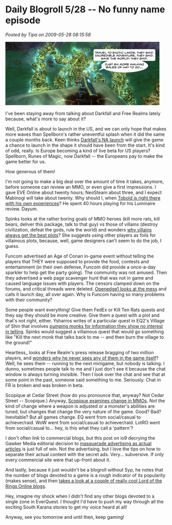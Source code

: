 # Daily Blogroll 5/28 -- No funny name episode

*Posted by Tipa on 2009-05-28 08:15:58*

![Making Hay](../../../uploads/2009/05/makinghay.jpg "Making Hay")

I've been staying away from talking about Darkfall and Free Realms lately because, what's more to say about it?

Well, Darkfall is about to launch in the US, and we can only hope that makes more waves than Spellborn's rather uneventful splash when it did the same a couple months back. Keen thinks [Darkfall's NA launch](http://www.keenandgraev.com/?p=2402) will give the game a chance to launch in the shape it should have been from the start. It's kind of odd, really. Is Europe becoming a kind of live beta for US players? Spellborn, Runes of Magic, now Darkfall -- the Europeans pay to make the game better for us.

How generous of them!

I'm not going to make a big deal over the amount of time it takes, anymore, before someone can review an MMO, or even give a first impressions. I gave EVE Online about twenty hours; NeoSteam about three, and I expect Mabinogi will take about twenty. Why should I, when [Tobold is right there with his own experiences](http://tobolds.blogspot.com/2009/05/how-much-time-do-you-need-to-play-game.html)? He spent 40 hours playing for his Luminaire review. Dayum.

Spinks looks at the rather boring goals of MMO heroes (kill more rats, kill bears, deliver this package, talk to that guy) vs those of villains (destroy civilization, defeat the gods, rule the world) and wonders [why villains always get the best plots](http://spinksville.wordpress.com/2009/05/28/why-do-villains-get-the-best-plots/)? She suggests using other players as foils for villainous plots, because, well, game designers can't seem to do the job, I guess.

Funcom advertised an Age of Conan in-game event without telling the players that THEY were supposed to provide the food, contests and entertainment (in their own defense, Funcom did provide a once-a-day sparkler to help get the party going). The community was not amused. Then they advertised a web page scavenger hunt that was not in game and caused language issues with players. The censors clamped down on the forums, and critical threads were deleted. [Openedge1 looks at the mess](http://simple-n-complex.blogspot.com/2009/05/age-of-conan-launch-day-blues-redux.html) and calls it launch day, all over again. Why is Funcom having so many problems with their community?

Some people want everything! Give them FedEx or Kill Ten Rats quests and they say they should be more creative. Give them a quest with a plot and that's not right, either. Ysharros writes of a particular quest in EQ2's Village of Shin that involves [pumping monks for information they show no interest in telling](http://stylishcorpse.wordpress.com/2009/05/27/quest-design-from-the-sublime-to-the-ridiculous/). Spinks would suggest a villainous quest that would go something like "Kill the next monk that talks back to me -- and then burn the village to the ground!"

Heartless\_ looks at Free Realm's press release bragging of two million players, and [wonders why he never sees any of them in the game itself](http://hgamer.blogspot.com/2009/05/free-realms-hits-2-million-none-could.html)? Well, he sees them -- running to the next minigame, but nobody is talking. I dunno, sometimes people talk to me and I just don't see it because the chat window is always turning invisible. Then I look over the chat and see that at some point in the past, someone said something to me. Seriously. Chat in FR is broken and was broken in beta.

Scopique at Cedar Street (how do you pronounce that, anyway? Not Cedar Street -- Scopique.) Anyway, [Scopique examines change in MMOs](http://www.cedarstreet.net/2009/05/same-as-it-ever-was.html). Not the kind of change where a weapon is adjusted or a monster's abilities are tuned, but changes that change the very nature of the game. Good? Bad? Inevitable? But all games change. EQ went from social/casual to achiever/raid. WoW went from social/casual to achiever/raid. LotRO went from social/casual to... hey, is this what they call a 'pattern'?

I don't often link to commercial blogs, but this post on io9 decrying the Gawker Media editorial decision to [masquerade advertising as actual articles](http://io9.com/5271559/vampires-are-not-real-and-blood-copy-is-not-a-real-blog) is just full of win. Not the advertising, but I love the tips on how to separate their actual content with the secret ads. Very... subversive. If only every commercial site were that up-front about it.

And lastly, because it just wouldn't be a blogroll without Syp, he notes that the number of blogs devoted to a game is a rough indicator of its popularity (makes sense), and then [takes a look at a couple of really cool Lord of the Rings Online blogs](http://biobreak.wordpress.com/2009/05/27/lotro-the-boggening-er-bloggening/). 

Hey, imagine my shock when I didn't find any other blogs devoted to a single zone in EverQuest. I thought I'd have to push my way through all the exciting South Karana stories to get my voice heard at all!

Anyway, see you tomorrow and until then, keep gaming!

